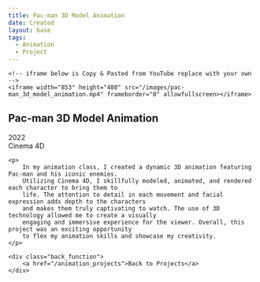 ```yaml
---
title: Pac-man 3D Model Animation
date: Created
layout: base
tags:
  - Animation
  - Project
---
```


<div class="videoWrapper ratio-16-9">

    <!-- iframe below is Copy & Pasted from YouTube replace with your own -->
    <iframe width="853" height="480" src="/images/pac-man_3d_model_animation.mp4" frameborder="0" allowfullscreen></iframe>

</div><!-- end .videoWrapper -->

<div class="project_bio">
    <h2>Pac-man 3D Model Animation</h2>
     <p>
        2022
        <br>
        Cinema 4D
     </p>

    <p>
        In my animation class, I created a dynamic 3D animation featuring Pac-man and his iconic enemies. 
        Utilizing Cinema 4D, I skillfully modeled, animated, and rendered each character to bring them to 
        life. The attention to detail in each movement and facial expression adds depth to the characters 
        and makes them truly captivating to watch. The use of 3D technology allowed me to create a visually 
        engaging and immersive experience for the viewer. Overall, this project was an exciting opportunity 
        to flex my animation skills and showcase my creativity.
    </p>

    <div class="back_function">
        <a href="/animation_projects">Back to Projects</a>
    </div>
</div>